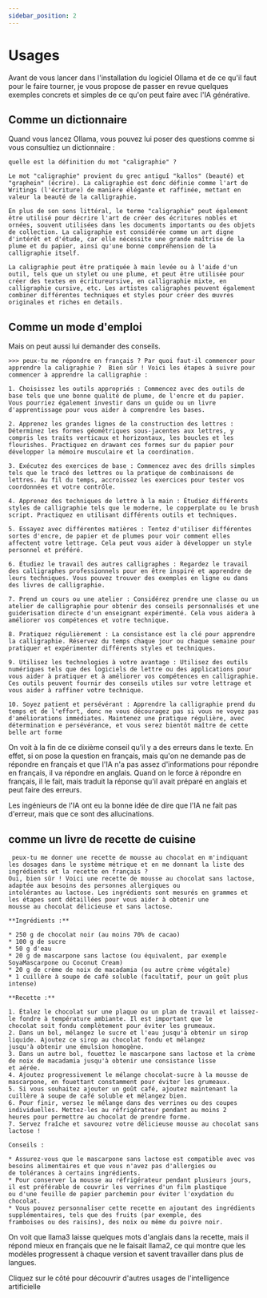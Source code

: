```yaml
---
sidebar_position: 2
---
```


# Usages

Avant de vous lancer dans l'installation du logiciel Ollama et de ce qu'il faut pour le faire tourner, je vous propose de passer en revue quelques exemples concrets et simples de ce qu'on peut faire avec l'IA générative.

## Comme un dictionnaire

Quand vous lancez Ollama, vous pouvez lui poser des questions comme si vous consultiez un dictionnaire :

```
quelle est la définition du mot "caligraphie" ?

Le mot "caligraphie" provient du grec antiguî "kallos" (beauté) et "graphein" (écrire). La caligraphie est donc définie comme l'art de  Writings (l'écriture) de manière élégante et raffinée, mettant en valeur la beauté de la calligraphie.

En plus de son sens littéral, le terme "caligraphie" peut également être utilisé pour décrire l'art de créer des écritures nobles et ornées, souvent utilisées dans les documents importants ou des objets de collection. La caligraphie est considérée comme un art digne d'intérêt et d'étude, car elle nécessite une grande maîtrise de la plume et du papier, ainsi qu'une bonne compréhension de la calligraphie itself.

La caligraphie peut être pratiquée à main levée ou à l'aide d'un outil, tels que un stylet ou une plume, et peut être utilisée pour créer des textes en écritureursive, en calligraphie mixte, en calligraphie cursive, etc. Les artistes caligraphes peuvent également combiner différentes techniques et styles pour créer des œuvres originales et riches en details.
```
## Comme un mode d'emploi

Mais on peut aussi lui demander des conseils.

```
>>> peux-tu me répondre en français ? Par quoi faut-il commencer pour apprendre la caligraphie ?  Bien sûr ! Voici les étapes à suivre pour commencer à apprendre la calligraphie :

1. Choisissez les outils appropriés : Commencez avec des outils de base tels que une bonne qualité de plume, de l'encre et du papier. Vous pourriez également investir dans un guide ou un livre d'apprentissage pour vous aider à comprendre les bases.

2. Apprenez les grandes lignes de la construction des lettres : Déterminez les formes géométriques sous-jacentes aux lettres, y compris les traits verticaux et horizontaux, les boucles et les flourishes. Practiquez en drawant ces formes sur du papier pour développer la mémoire musculaire et la coordination.

3. Exécutez des exercices de base : Commencez avec des drills simples tels que le tracé des lettres ou la pratique de combinaisons de lettres. Au fil du temps, accroissez les exercices pour tester vos coordonnées et votre contrôle.

4. Apprenez des techniques de lettre à la main : Étudiez différents styles de calligraphie tels que le moderne, le copperplate ou le brush script. Practiquez en utilisant différents outils et techniques.

5. Essayez avec différentes matières : Tentez d'utiliser différentes sortes d'encre, de papier et de plumes pour voir comment elles affectent votre lettrage. Cela peut vous aider à développer un style personnel et préféré.

6. Étudiez le travail des autres calligraphes : Regardez le travail des calligraphes professionnels pour en être inspiré et apprendre de leurs techniques. Vous pouvez trouver des exemples en ligne ou dans des livres de calligraphie.

7. Prend un cours ou une atelier : Considérez prendre une classe ou un atelier de calligraphie pour obtenir des conseils personnalisés et une guiderisation directe d'un enseignant expérimenté. Cela vous aidera à améliorer vos compétences et votre technique.

8. Pratiquez régulièrement : La consistance est la clé pour apprendre la calligraphie. Réservez du temps chaque jour ou chaque semaine pour pratiquer et expérimenter différents styles et techniques.

9. Utilisez les technologies à votre avantage : Utilisez des outils numériques tels que des logiciels de lettre ou des applications pour vous aider à pratiquer et à améliorer vos compétences en calligraphie. Ces outils peuvent fournir des conseils utiles sur votre lettrage et vous aider à raffiner votre technique.

10. Soyez patient et persévérant : Apprendre la calligraphie prend du temps et de l'effort, donc ne vous découragez pas si vous ne voyez pas d'améliorations immédiates. Maintenez une pratique régulière, avec détermination e persévérance, et vous serez bientôt maître de cette belle art forme
```

On voit à la fin de ce dixième conseil qu'il y a des erreurs dans le texte. En effet, si on pose la question en français, mais qu'on ne demande pas de répondre en français et que l'IA n'a pas assez d'informations pour répondre en français, il va répondre en anglais. Quand on le force à répondre en français, il le fait, mais traduit la réponse qu'il avait préparé en anglais et peut faire des erreurs.

Les ingénieurs de l'IA ont eu la bonne idée de dire que l'IA ne fait pas d'erreur, mais que ce sont des allucinations.

## comme un livre de recette de cuisine

```
 peux-tu me donner une recette de mousse au chocolat en m'indiquant les dosages dans le système métrique et en me donnant la liste des ingrédients et la recette en français ?
Oui, bien sûr ! Voici une recette de mousse au chocolat sans lactose, adaptée aux besoins des personnes allergiques ou
intolérantes au lactose. Les ingrédients sont mesurés en grammes et les étapes sont détaillées pour vous aider à obtenir une 
mousse au chocolat délicieuse et sans lactose.

**Ingrédients :**

* 250 g de chocolat noir (au moins 70% de cacao)
* 100 g de sucre
* 50 g d'eau
* 20 g de mascarpone sans lactose (ou équivalent, par exemple SoyaMascarpone ou Coconut Cream)
* 20 g de crème de noix de macadamia (ou autre crème végétale)
* 1 cuillère à soupe de café soluble (facultatif, pour un goût plus intense)

**Recette :**

1. Étalez le chocolat sur une plaque ou un plan de travail et laissez-le fondre à température ambiante. Il est important que le 
chocolat soit fondu complètement pour éviter les grumeaux.
2. Dans un bol, mélangez le sucre et l'eau jusqu'à obtenir un sirop liquide. Ajoutez ce sirop au chocolat fondu et mélangez
jusqu'à obtenir une émulsion homogène.
3. Dans un autre bol, fouettez le mascarpone sans lactose et la crème de noix de macadamia jusqu'à obtenir une consistance lisse 
et aérée.
4. Ajoutez progressivement le mélange chocolat-sucre à la mousse de mascarpone, en fouettant constamment pour éviter les grumeaux.
5. Si vous souhaitez ajouter un goût café, ajoutez maintenant la cuillère à soupe de café soluble et mélangez bien.
6. Pour finir, versez le mélange dans des verrines ou des coupes individuelles. Mettez-les au réfrigérateur pendant au moins 2 
heures pour permettre au chocolat de prendre forme.
7. Servez fraîche et savourez votre délicieuse mousse au chocolat sans lactose !

Conseils :

* Assurez-vous que le mascarpone sans lactose est compatible avec vos besoins alimentaires et que vous n'avez pas d'allergies ou 
de tolérances à certains ingrédients.
* Pour conserver la mousse au réfrigérateur pendant plusieurs jours, il est préférable de couvrir les verrines d'un film plastique
ou d'une feuille de papier parchemin pour éviter l'oxydation du chocolat.
* Vous pouvez personnaliser cette recette en ajoutant des ingrédients supplémentaires, tels que des fruits (par exemple, des 
framboises ou des raisins), des noix ou même du poivre noir.
```
On voit que llama3 laisse quelques mots d'anglais dans la recette, mais il répond mieux en français que ne le faisait llama2, ce qui montre que les modèles progressent à chaque version et savent travailler dans plus de langues.

Cliquez sur le côté pour découvrir d'autres usages de l'intelligence artificielle
